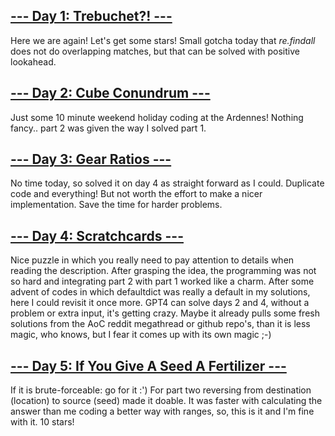 
## [--- Day 1: Trebuchet?! ---](http://adventofcode.com/2023/day/1)

Here we are again! Let's get some stars!
Small gotcha today that *re.findall* does not do overlapping matches, 
but that can be solved with positive lookahead.
## [--- Day 2: Cube Conundrum ---](http://adventofcode.com/2023/day/2)
Just some 10 minute weekend holiday coding at the Ardennes! 
Nothing fancy.. part 2 was given the way I solved part 1.

## [--- Day 3: Gear Ratios ---](http://adventofcode.com/2023/day/3)
No time today, so solved it on day 4 as straight forward as
I could. Duplicate code and everything! But not worth the effort
to make a nicer implementation. Save the time for harder problems.

## [--- Day 4: Scratchcards ---](http://adventofcode.com/2023/day/4)
Nice puzzle in which you really need to pay attention to details
when reading the description. After grasping the idea, the programming
was not so hard and integrating part 2 with part 1 worked like a 
charm. After some advent of codes in which defaultdict was really
a default in my solutions, here I could revisit it once more.
GPT4 can solve days 2 and 4, without a problem or extra input, 
it's getting crazy. Maybe it already pulls some fresh solutions from
the AoC reddit megathread or github repo's, than it is less magic, 
who knows, but I fear it comes up with its own magic ;-)

## [--- Day 5: If You Give A Seed A Fertilizer ---](http://adventofcode.com/2023/day/5)
If it is brute-forceable: go for it :') For part two reversing from
destination (location) to source (seed) made it doable. It was faster
with calculating the answer than me coding a better way with ranges,
so, this is it and I'm fine with it. 10 stars!
